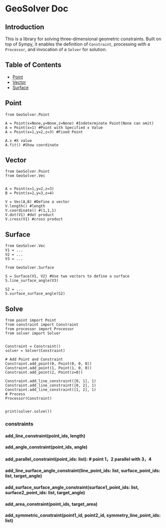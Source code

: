 # GeoSolver Doc

## Introduction

This is a library for solving three-dimensional 
geometric constraints. Built on top of Sympy, 
it enables the definition of `Constraint`, processing 
with a `Processor`, and invocation of a `Solver` for solution.

## Table of Contents

- [Point](#Point)
- [Vector](#Vector)
- [Surface](#Surface)
## Point


```
from GeoSolver.Point

A = Point(x=None,y=None,z=None) #Indeterminate Point(None can omit)
A = Point(x=1) #Point with Specified x Value
A = Point(x=1,y=2,z=3) #Fixed Point

A.x #X value
A.fit() #Show coordinate
```

## Vector
```
from GeoSolver.Point
from GeoSolver.Vec


A = Point(x=1,y=2,z=3) 
B = Point(x=2,y=3,z=4) 

V = Vec(A,B) #Define a vector
V.length() #length
V.coordinate() #(1,1,1)
V.dot(V1) #dot product
V.cross(V1) #cross product
```

## Surface
```
from GeoSolver.Vec
V1 = ...
V2 = ...
V3 = ...

from GeoSolver.Surface

S = Surface(V1, V2) #Use two vectors to define a surface
S.line_surface_angle(V3) 

S2 = ...
S.surface_surface_angle(S2)
```

## Solve

```
from point import Point
from constraint import Constraint
from processor import Processor
from solver import Solver


Constraint = Constraint()
solver = Solver(Constraint)

# Add Point and Constraint
Constraint.add_point(0, Point(0, 0, 0))
Constraint.add_point(1, Point(1, 0, 0))
Constraint.add_point(2, Point(z=0))

Constraint.add_line_constraint([0, 1], 1)
Constraint.add_line_constraint([0, 2], 1)
Constraint.add_line_constraint([1, 2], 1)
# Process
Processor(Constraint)


print(solver.solve())
```

### constraints
#### add_line_constraint(point_ids, length)
#### add_angle_constraint(point_ids, angle)
#### add_parallel_constraint(point_ids: list):  # point 1，2 parallel with 3，4
#### add_line_surface_angle_constraint(line_point_ids: list, surface_point_ids: list, target_angle)
#### add_surface_surface_angle_constraint(surface1_point_ids: list, surface2_point_ids: list, target_angle)
#### add_area_constraint(point_ids, target_area)
#### add_symmetric_constraint(point1_id, point2_id, symmetry_line_point_ids: list)
 